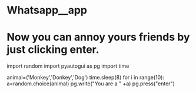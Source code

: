 # Whatsapp__app
# Now you can annoy yours friends by just clicking enter.
import random
import pyautogui as pg
import time

animal=('Monkey','Donkey','Dog')
time.sleep(8)
for i in range(10):
    a=random.choice(animal)
    pg.write("You are a " +a)
    pg.press("enter")
